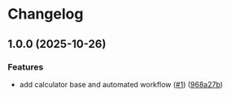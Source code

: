 # Changelog

## 1.0.0 (2025-10-26)


### Features

* add calculator base and automated workflow ([#1](https://github.com/Craankism/calc/issues/1)) ([968a27b](https://github.com/Craankism/calc/commit/968a27b8078fd112f087f358a19da2d3babe84c6))
